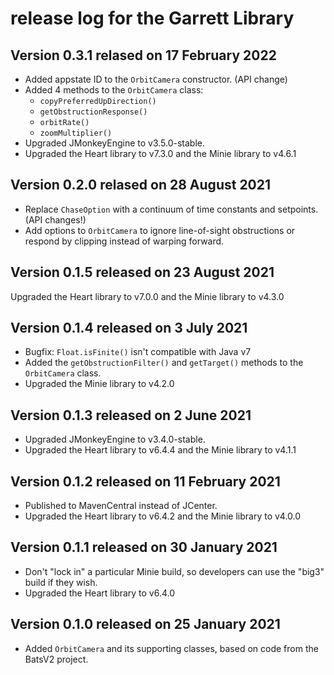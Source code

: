 # release log for the Garrett Library

## Version 0.3.1 relased on 17 February 2022

+ Added appstate ID to the `OrbitCamera` constructor. (API change)
+ Added 4 methods to the `OrbitCamera` class:
  + `copyPreferredUpDirection()`
  + `getObstructionResponse()`
  + `orbitRate()`
  + `zoomMultiplier()`
+ Upgraded JMonkeyEngine to v3.5.0-stable.
+ Upgraded the Heart library to v7.3.0 and the Minie library to v4.6.1

## Version 0.2.0 relased on 28 August 2021

+ Replace `ChaseOption` with a continuum of time constants and setpoints.
  (API changes!)
+ Add options to `OrbitCamera` to ignore line-of-sight obstructions
  or respond by clipping instead of warping forward.

## Version 0.1.5 released on 23 August 2021

Upgraded the Heart library to v7.0.0 and the Minie library to v4.3.0

## Version 0.1.4 released on 3 July 2021

+ Bugfix: `Float.isFinite()` isn't compatible with Java v7
+ Added the `getObstructionFilter()` and `getTarget()` methods
  to the `OrbitCamera` class.
+ Upgraded the Minie library to v4.2.0

## Version 0.1.3 released on 2 June 2021

+ Upgraded JMonkeyEngine to v3.4.0-stable.
+ Upgraded the Heart library to v6.4.4 and the Minie library to v4.1.1

## Version 0.1.2 released on 11 February 2021

+ Published to MavenCentral instead of JCenter.
+ Upgraded the Heart library to v6.4.2 and the Minie library to v4.0.0

## Version 0.1.1 released on 30 January 2021

+ Don't "lock in" a particular Minie build, so developers can use the "big3"
  build if they wish.
+ Upgraded the Heart library to v6.4.0

## Version 0.1.0 released on 25 January 2021

+ Added `OrbitCamera` and its supporting classes, based on code
  from the BatsV2 project.
